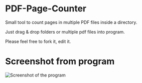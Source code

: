 # PDF-Page-Counter
Small tool to count pages in multiple PDF files inside a directory. 

Just drag & drop folders or multiple pdf files into program.

Please feel free to fork it, edit it.

# Screenshot from program
![Screenshot of the program](https://i.imgur.com/toekA80.png)

